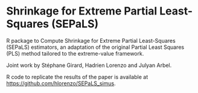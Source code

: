 # Shrinkage for Extreme Partial Least-Squares (SEPaLS)

R package to Compute Shrinkage for Extreme Partial Least-Squares (SEPaLS) estimators, an adaptation of the original Partial Least Squares (PLS) method tailored to the extreme-value framework. 

Joint work by Stéphane Girard, Hadrien Lorenzo and Julyan Arbel.

R code to replicate the results of the paper is available at https://github.com/hlorenzo/SEPaLS_simus.
